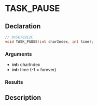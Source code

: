 # TASK_PAUSE

## Declaration
```cpp
// 0x5E702E2C
void TASK_PAUSE(int charIndex, int time);
```

### Arguments
- **int:** charIndex
- **int:** time (-1 = forever)

### Results

## Description
